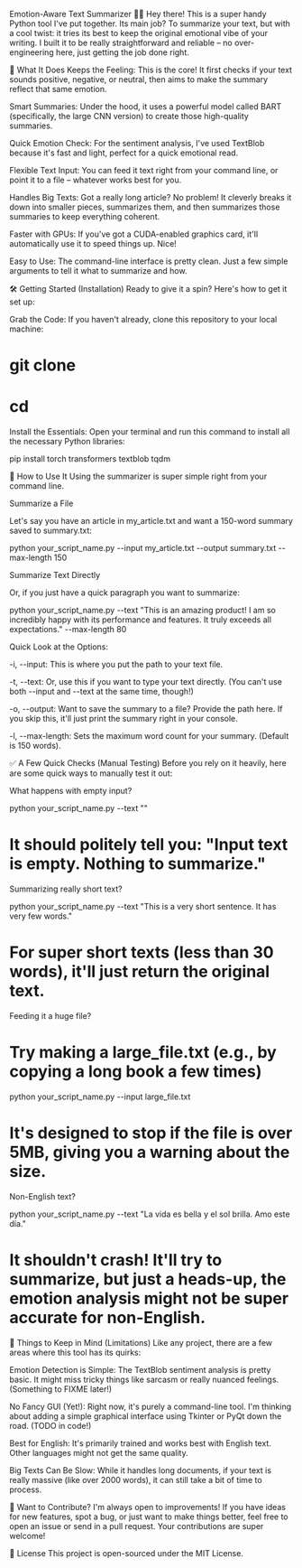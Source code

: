 Emotion-Aware Text Summarizer 🧠✨
Hey there! This is a super handy Python tool I've put together. Its main job? To summarize your text, but with a cool twist: it tries its best to keep the original emotional vibe of your writing. I built it to be really straightforward and reliable – no over-engineering here, just getting the job done right.

🌟 What It Does
Keeps the Feeling: This is the core! It first checks if your text sounds positive, negative, or neutral, then aims to make the summary reflect that same emotion.

Smart Summaries: Under the hood, it uses a powerful model called BART (specifically, the large CNN version) to create those high-quality summaries.

Quick Emotion Check: For the sentiment analysis, I've used TextBlob because it's fast and light, perfect for a quick emotional read.

Flexible Text Input: You can feed it text right from your command line, or point it to a file – whatever works best for you.

Handles Big Texts: Got a really long article? No problem! It cleverly breaks it down into smaller pieces, summarizes them, and then summarizes those summaries to keep everything coherent.

Faster with GPUs: If you've got a CUDA-enabled graphics card, it'll automatically use it to speed things up. Nice!

Easy to Use: The command-line interface is pretty clean. Just a few simple arguments to tell it what to summarize and how.

🛠️ Getting Started (Installation)
Ready to give it a spin? Here's how to get it set up:

Grab the Code: If you haven't already, clone this repository to your local machine:

# git clone <your-repo-url>
# cd <your-repo-directory>

Install the Essentials: Open your terminal and run this command to install all the necessary Python libraries:

pip install torch transformers textblob tqdm

🚀 How to Use It
Using the summarizer is super simple right from your command line.

Summarize a File

Let's say you have an article in my_article.txt and want a 150-word summary saved to summary.txt:

python your_script_name.py --input my_article.txt --output summary.txt --max-length 150

Summarize Text Directly

Or, if you just have a quick paragraph you want to summarize:

python your_script_name.py --text "This is an amazing product! I am so incredibly happy with its performance and features. It truly exceeds all expectations." --max-length 80

Quick Look at the Options:

-i, --input: This is where you put the path to your text file.

-t, --text: Or, use this if you want to type your text directly. (You can't use both --input and --text at the same time, though!)

-o, --output: Want to save the summary to a file? Provide the path here. If you skip this, it'll just print the summary right in your console.

-l, --max-length: Sets the maximum word count for your summary. (Default is 150 words).

✅ A Few Quick Checks (Manual Testing)
Before you rely on it heavily, here are some quick ways to manually test it out:

What happens with empty input?

python your_script_name.py --text ""
# It should politely tell you: "Input text is empty. Nothing to summarize."

Summarizing really short text?

python your_script_name.py --text "This is a very short sentence. It has very few words."
# For super short texts (less than 30 words), it'll just return the original text.

Feeding it a huge file?

# Try making a large_file.txt (e.g., by copying a long book a few times)
python your_script_name.py --input large_file.txt
# It's designed to stop if the file is over 5MB, giving you a warning about the size.

Non-English text?

python your_script_name.py --text "La vida es bella y el sol brilla. Amo este día."
# It shouldn't crash! It'll try to summarize, but just a heads-up, the emotion analysis might not be super accurate for non-English.

🚧 Things to Keep in Mind (Limitations)
Like any project, there are a few areas where this tool has its quirks:

Emotion Detection is Simple: The TextBlob sentiment analysis is pretty basic. It might miss tricky things like sarcasm or really nuanced feelings. (Something to FIXME later!)

No Fancy GUI (Yet!): Right now, it's purely a command-line tool. I'm thinking about adding a simple graphical interface using Tkinter or PyQt down the road. (TODO in code!)

Best for English: It's primarily trained and works best with English text. Other languages might not get the same quality.

Big Texts Can Be Slow: While it handles long documents, if your text is really massive (like over 2000 words), it can still take a bit of time to process.

🤝 Want to Contribute?
I'm always open to improvements! If you have ideas for new features, spot a bug, or just want to make things better, feel free to open an issue or send in a pull request. Your contributions are super welcome!

📄 License
This project is open-sourced under the MIT License.
